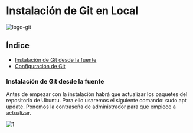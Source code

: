 # Instalación de Git en Local

![logo-git](https://github.com/Regnierd/Git/blob/main/Instalaci%C3%B3nGit/img/image.axd.png)

## Índice
- <a href="#1">Instalación de Git desde la fuente </a>
- <a href="#2">Configuración de Git </a>

<a name="1"></a>
### Instalación de Git desde la fuente
<p>Antes de empezar con la instalación habrá que actualizar los paquetes del repositorio de Ubuntu. Para ello usaremos el siguiente comando: sudo apt update. Ponemos la contraseña de administrador para que empiece a actualizar.</p>

![1](https://github.com/Regnierd/Git/blob/main/Instalaci%C3%B3nGit/img/1.png)
